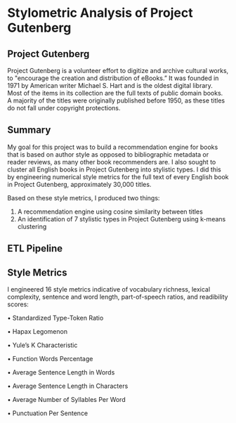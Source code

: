 # Stylometric Analysis of Project Gutenberg

## Project Gutenberg

Project Gutenberg is a volunteer effort to digitize and archive cultural works, to "encourage the creation and distribution of eBooks.” It was founded in 1971 by American writer Michael S. Hart and is the oldest digital library. Most of the items in its collection are the full texts of public domain books. A majority of the titles were originally published before 1950, as these titles do not fall under copyright protections.

## Summary

My goal for this project was to build a recommendation engine for books that is based on author style as opposed to bibliographic metadata or reader reviews, as many other book recommenders are. I also sought to cluster all English books in Project Gutenberg into stylistic types. I did this by engineering numerical style metrics for the full text of every English book in Project Gutenberg, approximately 30,000 titles. 

Based on these style metrics, I produced two things:

1. A recommendation engine using cosine similarity between titles
2. An identification of 7 stylistic types in Project Gutenberg using k-means clustering

## ETL Pipeline

## Style Metrics

I engineered 16 style metrics indicative of vocabulary richness, lexical complexity, sentence and word length, part-of-speech ratios, and readibility scores:


• Standardized Type-Token Ratio

• Hapax Legomenon

• Yule’s K Characteristic

• Function Words Percentage

• Average Sentence Length in Words

• Average Sentence Length in Characters 

• Average Number of Syllables Per Word

• Punctuation Per Sentence
